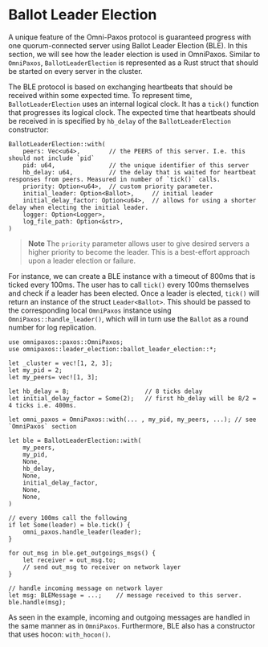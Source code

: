# Ballot Leader Election
A unique feature of the Omni-Paxos protocol is guaranteed progress with one quorum-connected server using Ballot Leader Election (BLE). In this section, we will see how the leader election is used in OmniPaxos. Similar to `OmniPaxos`, `BallotLeaderElection` is represented as a Rust struct that should be started on every server in the cluster.

The BLE protocol is based on exchanging heartbeats that should be received within some expected time. To represent time, `BallotLeaderElection` uses an internal logical clock. It has a `tick()` function that progresses its logical clock. The expected time that heartbeats should be received in is specified by `hb_delay` of the `BallotLeaderElection` constructor:
```rust,edition2018,no_run,noplaypen
BallotLeaderElection::with(
    peers: Vec<u64>,        // the PEERS of this server. I.e. this should not include `pid`    
    pid: u64,               // the unique identifier of this server
    hb_delay: u64,          // the delay that is waited for heartbeat responses from peers. Measured in number of `tick()` calls.
    priority: Option<u64>,  // custom priority parameter.
    initial_leader: Option<Ballot>,     // initial leader
    initial_delay_factor: Option<u64>,  // allows for using a shorter delay when electing the initial leader.
    logger: Option<Logger>,
    log_file_path: Option<&str>,
)
```
> **Note** The `priority` parameter allows user to give desired servers a higher priority to become the leader. This is a best-effort approach upon a leader election or failure.

For instance, we can create a BLE instance with a timeout of 800ms that is ticked every 100ms. The user has to call `tick()` every 100ms themselves and check if a leader has been elected. Once a leader is elected, `tick()` will return an instance of the struct `Leader<Ballot>`. This should be passed to the corresponding local `OmniPaxos` instance using `OmniPaxos::handle_leader()`, which will in turn use the `Ballot` as a round number for log replication.

```rust,edition2018,no_run,noplaypen
use omnipaxos::paxos::OmniPaxos;
use omnipaxos::leader_election::ballot_leader_election::*;

let _cluster = vec![1, 2, 3];
let my_pid = 2;
let my_peers= vec![1, 3];

let hb_delay = 8;                     // 8 ticks delay 
let initial_delay_factor = Some(2);   // first hb_delay will be 8/2 = 4 ticks i.e. 400ms.

let omni_paxos = OmniPaxos::with(... , my_pid, my_peers, ...); // see `OmniPaxos` section

let ble = BallotLeaderElection::with(
    my_peers,
    my_pid,
    None,
    hb_delay,
    None,
    initial_delay_factor,
    None,
    None,
)

// every 100ms call the following
if let Some(leader) = ble.tick() {
    omni_paxos.handle_leader(leader);
}

for out_msg in ble.get_outgoings_msgs() {
    let receiver = out_msg.to;
    // send out_msg to receiver on network layer
}

// handle incoming message on network layer
let msg: BLEMessage = ...;    // message received to this server.
ble.handle(msg);
```

As seen in the example, incoming and outgoing messages are handled in the same manner as in `OmniPaxos`. Furthermore, BLE also has a constructor that uses hocon: `with_hocon()`. 